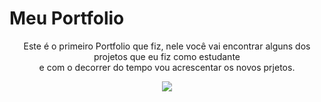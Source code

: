 # Meu Portfolio

<div align="center">
<p>
 Este é o primeiro Portfolio que fiz, nele você vai encontrar alguns dos projetos que eu fiz como estudante <br> e com o decorrer do tempo vou acrescentar os novos prjetos.
</p> 
  <img src=https://github.com/user-attachments/assets/6e9f6241-dc17-485b-acfa-07fdf00b5204
="800">
</div>

